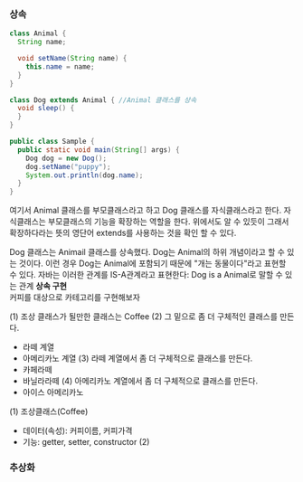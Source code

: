 <h3>상속</h3>

```java
class Animal {
  String name;

  void setName(String name) {
    this.name = name;
  }
}

class Dog extends Animal { //Animal 클래스를 상속
  void sleep() {
  }
}

public class Sample {
  public static void main(String[] args) {
    Dog dog = new Dog();
    dog.setName("puppy");
    System.out.println(dog.name);
  }
}
```

여기서 Animal 클래스를 부모클래스라고 하고 Dog 클래스를 자식클래스라고 한다.
자식클래스는 부모클래스의 기능을 확장하는 역할을 한다.
위에서도 알 수 있듯이 그래서 확장하다라는 뜻의 영단어 extends를 사용하는 것을 확인 할 수 있다.
<br>

Dog 클래스는 Animail 클래스를 상속했다.
Dog는 Animal의 하위 개념이라고 할 수 있는 것이다.
이런 경우 Dog는 Animal에 포함되기 때문에 "개는 동물이다"라고 표현할 수 있다.
자바는 이러한 관계를 IS-A관계라고 표현한다: Dog is a Animal로 말할 수 있는 관계
**상속 구현** <br>
커피를 대상으로 카테고리를 구현해보자

(1) 조상 클래스가 될만한 클래스는 Coffee
(2) 그 밑으로 좀 더 구체적인 클래스를 만든다.
  * 라떼 계열
  * 아메리카노 계열
(3) 라떼 계열에서 좀 더 구체적으로 클래스를 만든다.
  * 카페라떼
  * 바닐라라떼
(4) 아메리카노 계열에서 좀 더 구체적으로 클래스를 만든다.
  * 아이스 아메리카노

(1) 조상클래스(Coffee)
  * 데이터(속성): 커피이름, 커피가격
  * 기능: getter, setter, constructor
(2)

<h3>추상화</h3>
